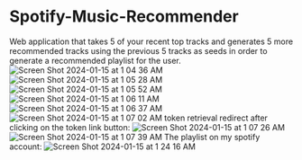 # Spotify-Music-Recommender
Web application that takes 5 of your recent top tracks and generates 5 more recommended tracks using the previous 5 tracks as seeds in order to generate a recommended playlist for the user. 
![Screen Shot 2024-01-15 at 1 04 36 AM](https://github.com/aryannambiar11/Spotify-Music-Recommender/assets/105333260/8da9bb52-4a05-4680-966f-373d3f3120bb)
![Screen Shot 2024-01-15 at 1 05 28 AM](https://github.com/aryannambiar11/Spotify-Music-Recommender/assets/105333260/7f84a737-3d39-4ec2-a450-ead5c4d65fb4)
![Screen Shot 2024-01-15 at 1 05 52 AM](https://github.com/aryannambiar11/Spotify-Music-Recommender/assets/105333260/32b316a5-0921-45e6-99a7-58a6c30d4d66)
![Screen Shot 2024-01-15 at 1 06 11 AM](https://github.com/aryannambiar11/Spotify-Music-Recommender/assets/105333260/02a02e84-3d4b-4ae4-9229-0db0e4450e4a)
![Screen Shot 2024-01-15 at 1 06 37 AM](https://github.com/aryannambiar11/Spotify-Music-Recommender/assets/105333260/fb23ce6b-2061-4a00-9d72-832fa9752327)
![Screen Shot 2024-01-15 at 1 07 02 AM](https://github.com/aryannambiar11/Spotify-Music-Recommender/assets/105333260/251d4187-92e7-4e51-b1aa-6ae572d2e98e)
token retrieval redirect after clicking on the token link button:
![Screen Shot 2024-01-15 at 1 07 26 AM](https://github.com/aryannambiar11/Spotify-Music-Recommender/assets/105333260/0e8fe7d9-8582-4e06-8ce9-8a33ea26fc7e)
![Screen Shot 2024-01-15 at 1 07 39 AM](https://github.com/aryannambiar11/Spotify-Music-Recommender/assets/105333260/4d70a974-65b0-407d-b643-3dbf0bb84590)
The playlist on my spotify account:
![Screen Shot 2024-01-15 at 1 24 16 AM](https://github.com/aryannambiar11/Spotify-Music-Recommender/assets/105333260/f095a772-3e0f-4eea-b191-a89cee2693ce)
